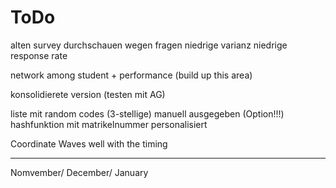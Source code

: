 # ToDo

alten survey durchschauen wegen fragen 
    niedrige varianz
    niedrige response rate 

network among student + performance (build up this area)

konsolidierete version (testen mit AG)

liste mit random codes (3-stellige) manuell ausgegeben (Option!!!)
    hashfunktion mit matrikelnummer 
    personalisiert 

Coordinate Waves well with the timing 

***

Nomvember/ December/ January 